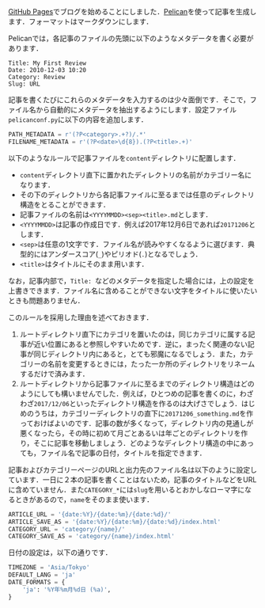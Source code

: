 [GitHub Pages](https://pages.github.com/)でブログを始めることにしました．[Pelican](https://blog.getpelican.com/)を使って記事を生成します．フォーマットはマークダウンにします．



Pelicanでは，各記事のファイルの先頭に以下のようなメタデータを書く必要があります．

```text
Title: My First Review
Date: 2010-12-03 10:20
Category: Review
Slug: URL
```

記事を書くたびにこれらのメタデータを入力するのは少々面倒です．そこで，ファイル名から自動的にメタデータを抽出するようにします．設定ファイル`pelicanconf.py`に以下の内容を追加します．

``` python
PATH_METADATA = r'(?P<category>.+?)/.*'
FILENAME_METADATA = r'(?P<date>\d{8}).(?P<title>.+)'
```

以下のようなルールで記事ファイルを`content`ディレクトリに配置します．

+ `content`ディレクトリ直下に置かれたディレクトリの名前がカテゴリー名になります．
+ その下のディレクトリから各記事ファイルに至るまでは任意のディレクトリ構造をとることができます．
+ 記事ファイルの名前は`<YYYYMMDD><sep><title>.md`とします．
+ `<YYYYMMDD>`は記事の作成日です．例えば2017年12月6日であれば`20171206`とします．
+ `<sep>`は任意の1文字です．ファイル名が読みやすくなるように選びます．典型的にはアンダースコア(`_`)やピリオド(`.`)となるでしょう．
+ `<title>`はタイトルにそのまま用います．

なお，記事内部で，`Title: `などのメタデータを指定した場合には，上の設定を上書きできます．ファイル名に含めることができない文字をタイトルに使いたいときも問題ありません．

このルールを採用した理由を述べておきます．

1. ルートディレクトリ直下にカテゴリを置いたのは，同じカテゴリに属する記事が近い位置にあると参照しやすいためです．逆に，まったく関連のない記事が同じディレクトリ内にあると，とても邪魔になるでしょう．また，カテゴリーの名前を変更するときには，たった一か所のディレクトリをリネームするだけで済みます．
2. ルートディレクトリから記事ファイルに至るまでのディレクトリ構造はどのようにしても構いませんでした．例えば，ひとつめの記事を書くのに，わざわざ`2017/12/06`といったディレクトリ構造を作るのは大げさでしょう．はじめのうちは，カテゴリーディレクトリの直下に`20171206_something.md`を作っておけばよいのです．記事の数が多くなって，ディレクトリ内の見通しが悪くなったら，その時に初めて月ごとあるいは年ごとのディレクトリを作り，そこに記事を移動しましょう．どのようなディレクトリ構造の中にあっても，ファイル名で記事の日付，タイトルを指定できます．

記事およびカテゴリーページのURLと出力先のファイル名は以下のように設定しています．一日に２本の記事を書くことはないため，記事のタイトルなどをURLに含めていません．また`CATEGORY_*`には`slug`を用いるとおかしなローマ字になるときがあるので，`name`をそのまま使います．

``` python
ARTICLE_URL = '{date:%Y}/{date:%m}/{date:%d}/'
ARTICLE_SAVE_AS = '{date:%Y}/{date:%m}/{date:%d}/index.html'
CATEGORY_URL = 'category/{name}/'
CATEGORY_SAVE_AS = 'category/{name}/index.html'
```

日付の設定は，以下の通りです．

``` python
TIMEZONE = 'Asia/Tokyo'
DEFAULT_LANG = 'ja'
DATE_FORMATS = {
    'ja': '%Y年%m月%d日 (%a)',
}
```
